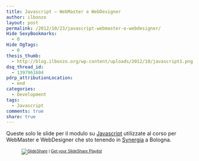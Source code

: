 ```yaml
---
title: Javascript – WebMaster e WebDesigner
author: ilbonzo
layout: post
permalink: /2012/10/23/javascript-webmaster-e-webdesigner/
Hide SexyBookmarks:
  - 0
Hide OgTags:
  - 0
thesis_thumb:
  - http://blog.ilbonzo.org/wp-content/uploads/2012/10/javascript1.png
dsq_thread_id:
  - 1397961604
pdrp_attributionLocation:
  - end
categories:
  - Development
tags:
  - Javascript
comments: true
share: true
---
```

Queste solo le slide per il modulo su [Javascript][1] utilizzate al corso per WebMaster e WebDesigner che sto tenendo in [Synergia][2] a Bologna.

<div style="width:422px;margin:auto;">
  <div style="font-size:11px;font-family:tahoma,arial;height:26px;padding-top:2px;text-align:left;">
    <a title="SlideShare" href="http://www.slideshare.net/?src=multiwidget"><img src="http://static.slidesharecdn.com/swf/logo_embd.png" style="border:0px none;margin-bottom:-5px" alt="SlideShare" /></a> | <a href="http://www.slideshare.net/widgets/playlist" title="Get your SlideShare Playlist">Get your SlideShare Playlist</a>
  </div>
</div>

<div class='kindleWidget kindleLight' >

</div>



 [1]: http://it.wikipedia.org/wiki/javascript
 [2]: http://www.synergia.it/
